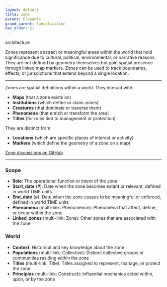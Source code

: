 ```yaml
---
layout: default
title: zone
parent: Elements
grand_parent: Specification
nav_order: 21
---
```


<span class="material-symbols-outlined">architecture</span>

Zones represent abstract or meaningful areas within the world that hold significance due to cultural, political, environmental, or narrative reasons. They are not defined by geometry themselves but gain spatial presence through linked map markers. Zones can be used to track boundaries, effects, or jurisdictions that extend beyond a single location.

--- 
  
Zones are spatial definitions within a world. They interact with:

- **Maps** (that a zone exists on)
- **Institutions** (which define or claim zones)
- **Creatures** (that dominate or traverse them)
- **Phenomena** (that enrich or transform the area)
- **Titles** (for roles tied to management or protection)

They are distinct from:

- **Locations** (which are specific places of interest or activity)
- **Markers** (which define the geometry of a zone on a map)

[Zone discussions on GitHub](https://github.com/OnlyWorlds/OnlyWorlds/discussions/categories/zone)

---
### Scope
- **Role**: The operational function or intent of the zone
- **Start_date** (#): Date when the zone becomes extant or relevant, defined in world TIME units
- **End_date** (#): Date when the zone ceases to be meaningful or enforced, defined in world TIME units
- **Phenomena** (multi-link: Phenomenon): Phenomena that affect, define, or occur within the zone
- **Linked_zones** (multi-link: Zone): Other zones that are associated with the zone

### World
- **Context**: Historical and key knowledge about the zone
- **Populations** (multi-link: Collective): Distinct collective groups or communities residing within the zone
- **Titles** (multi-link: Title): Titles assigned to represent, manage, or protect the zone
- **Principles** (multi-link: Construct): Influential mechanics acted within, upon, or by the zone

